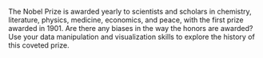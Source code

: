 The Nobel Prize is awarded yearly to scientists and scholars in chemistry, literature, physics, medicine, economics, and peace, with the first prize awarded in 1901. 
Are there any biases in the way the honors are awarded? Use your data manipulation and visualization skills to explore the history of this coveted prize.

